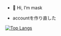 - 👋 Hi, I’m mask

- accountを作り直した


[![Top Langs](https://github-readme-stats.vercel.app/api/top-langs/?username=ss-mask-ss&layout=compact)](https://github.com/ss-mask-ss/github-readme-stats)


